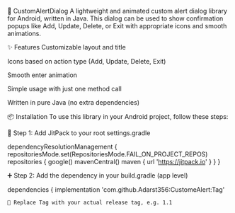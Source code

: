 🔔 CustomAlertDialog
A lightweight and animated custom alert dialog library for Android, written in Java. This dialog can be used to show confirmation popups like Add, Update, Delete, or Exit with appropriate icons and smooth animations.

✨ Features
Customizable layout and title

Icons based on action type (Add, Update, Delete, Exit)

Smooth enter animation

Simple usage with just one method call

Written in pure Java (no extra dependencies)


📦 Installation
To use this library in your Android project, follow these steps:

🔧 Step 1: Add JitPack to your root settings.gradle

dependencyResolutionManagement {
    repositoriesMode.set(RepositoriesMode.FAIL_ON_PROJECT_REPOS)
    repositories {
        google()
        mavenCentral()
        maven { url 'https://jitpack.io' }
    }
}


➕ Step 2: Add the dependency in your build.gradle (app level)

dependencies {
    implementation 'com.github.Adarst356:CustomeAlert:Tag'


    📝 Replace Tag with your actual release tag, e.g. 1.1



    
